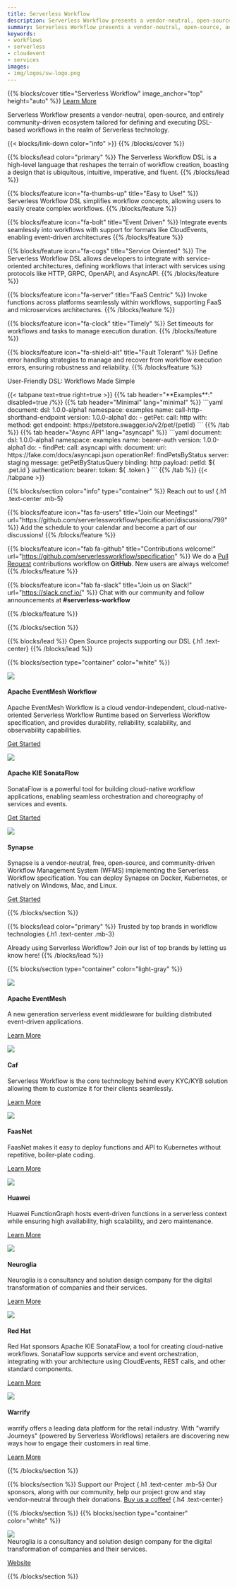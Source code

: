 ```yaml
---
title: Serverless Workflow
description: Serverless Workflow presents a vendor-neutral, open-source, and entirely community-driven ecosystem tailored for defining and executing DSL-based workflows in the realm of Serverless technology.
summary: Serverless Workflow presents a vendor-neutral, open-source, and entirely community-driven ecosystem tailored for defining and executing DSL-based workflows in the realm of Serverless technology.
keywords:
- workflows
- serverless
- cloudevent
- services
images:
- img/logos/sw-logo.png
---
```


<!-- Cover -->
{{% blocks/cover title="Serverless Workflow" image_anchor="top" height="auto" %}}
<a class="btn btn-lg btn-primary me-3 mb-4" href="https://github.com/serverlessworkflow/specification/blob/main/README.md">
  Learn More <i class="fas fa-arrow-alt-circle-right ms-2"></i>
</a>
<p class="lead mt-5">Serverless Workflow presents a vendor-neutral, open-source, and entirely community-driven ecosystem tailored for defining and executing DSL-based workflows in the realm of Serverless technology.</p>
{{< blocks/link-down color="info" >}}
{{% /blocks/cover %}}
<!-- END OF Cover -->

<!-- Selling points -->
{{% blocks/lead color="primary" %}}
The Serverless Workflow DSL is a high-level language that reshapes the terrain of workflow creation, boasting a design that is ubiquitous, intuitive, imperative, and fluent.
{{% /blocks/lead %}}

<section class="row td-box td-box--dark td-box--height-auto">
  <div class="col">
    <div class="container">
      <div class="row">
{{% blocks/feature icon="fa-thumbs-up" title="Easy to Use!" %}}
Serverless Workflow DSL simplifies workflow concepts, allowing users to easily create complex workflows.
{{% /blocks/feature %}}

{{% blocks/feature icon="fa-bolt" title="Event Driven" %}}
Integrate events seamlessly into workflows with support for formats like CloudEvents, enabling event-driven architectures
{{% /blocks/feature %}}


{{% blocks/feature icon="fa-cogs" title="Service Oriented" %}}
The Serverless Workflow DSL allows developers to integrate with service-oriented architectures, defining workflows that interact with services using protocols like HTTP, GRPC, OpenAPI, and AsyncAPI.
{{% /blocks/feature %}}

{{% blocks/feature icon="fa-server" title="FaaS Centric" %}}
Invoke functions across platforms seamlessly within workflows, supporting FaaS and microservices architectures.
{{% /blocks/feature %}}


{{% blocks/feature icon="fa-clock" title="Timely" %}}
Set timeouts for workflows and tasks to manage execution duration.
{{% /blocks/feature %}}


{{% blocks/feature icon="fa-shield-alt" title="Fault Tolerant" %}}
Define error handling strategies to manage and recover from workflow execution errors, ensuring robustness and reliability.
{{% /blocks/feature %}}
  </div><!-- <-- identing breaks the template ... -->
  </div>
  </div>
</section>
<!-- END OF Selling points -->

<!-- Samples -->
<section class="row td-box td-box--white td-box--height-auto">
  <div class="col">
    <div class="container">
      <p class="h1 text-center mb-5">User-Friendly DSL: Workflows Made Simple</p>
      <div class="row">
        <div class="col">
{{< tabpane text=true right=true >}}
  {{% tab header="**Examples**:" disabled=true /%}}
  {{% tab header="Minimal" lang="minimal" %}}
  ```yaml
  document:
    dsl: 1.0.0-alpha1
    namespace: examples
    name: call-http-shorthand-endpoint
    version: 1.0.0-alpha1
  do:
    - getPet:
        call: http
        with:
          method: get
          endpoint: https://petstore.swagger.io/v2/pet/{petId}
  ```
  {{% /tab %}}
  {{% tab header="Async API" lang="asyncapi" %}}
  ```yaml
  document:
    dsl: 1.0.0-alpha1
    namespace: examples
    name: bearer-auth
    version: 1.0.0-alpha1
  do:
    - findPet:
        call: asyncapi
        with:
          document:
            uri: https://fake.com/docs/asyncapi.json
          operationRef: findPetsByStatus
          server: staging
          message: getPetByStatusQuery
          binding: http
          payload:
            petId: ${ .pet.id }
          authentication:
            bearer:
              token: ${ .token }
  ```
  {{% /tab %}}
{{< /tabpane >}}
        </div>
      </div>
    </div>
  </div>
</section>
<!-- END OF Samples -->

<!-- Reach out -->
{{% blocks/section color="info" type="container" %}}
Reach out to us!
{.h1 .text-center .mb-5}
<div class="row">
{{% blocks/feature icon="fas fa-users" title="Join our Meetings!" url="https://github.com/serverlessworkflow/specification/discussions/799" %}}
Add the schedule to your calendar and become a part of our discussions!
{{% /blocks/feature %}}

{{% blocks/feature icon="fab fa-github" title="Contributions welcome!"
    url="https://github.com/serverlessworkflow/specification" %}}
We do a [Pull Request](https://github.com/serverlessworkflow/specification/pulls)
contributions workflow on **GitHub**. New users are always welcome!
{{% /blocks/feature %}}

{{% blocks/feature icon="fab fa-slack" title="Join us on Slack!"
    url="https://slack.cncf.io/" %}}
Chat with our community and follow announcements at **#serverless-workflow**

{{% /blocks/feature %}}
</div>
{{% /blocks/section %}}
<!-- END OF Reach out -->

<!-- Projects -->
{{% blocks/lead %}}
Open Source projects supporting our DSL
{.h1 .text-center}
{{% /blocks/lead %}}

{{% blocks/section type="container" color="white" %}}
<div class="row">
  <div class="col-lg-4 mb-5 mb-lg-0 text-center">
    <div class="logo-container my-4 d-flex justify-content-center align-items-center">
      <img src="img/logos/eventmesh.png" class="img-logo"/>
    </div>
    <h4 class="h3">
      Apache EventMesh Workflow
    </h4>
    <div class="mb-0">
      Apache EventMesh Workflow is a cloud vendor-independent, cloud-native-oriented Serverless Workflow Runtime based on Serverless Workflow specification, and provides durability, reliability, scalability, and observability capabilities.
    </div>
    <p><a class="me-3 mb-4" href="https://github.com/apache/eventmesh-workflow">Get Started</a></p>
  </div>

  <div class="col-lg-4 mb-5 mb-lg-0 text-center">
    <div class="logo-container my-4 d-flex justify-content-center align-items-center">
      <img src="img/logos/kogito.png" class="img-logo"/>
    </div>
    <h4 class="h3">
      Apache KIE SonataFlow
    </h4>
    <div class="mb-0">
      SonataFlow is a powerful tool for building cloud-native workflow applications, enabling seamless orchestration and choreography of services and events.
    </div>
    <p><a class="me-3 mb-4" href="https://sonataflow.org">Get Started</a></p>
  </div>

  <div class="col-lg-4 mb-5 mb-lg-0 text-center">
    <div class="logo-container my-4 d-flex justify-content-center align-items-center">
      <img src="img/logos/synapselogo.png" class="img-logo"/>
    </div>
    <h4 class="h3">
      Synapse
    </h4>
    <div class="mb-0">
      Synapse is a vendor-neutral, free, open-source, and community-driven Workflow Management System (WFMS) implementing the Serverless Workflow specification. You can deploy Synapse on Docker, Kubernetes, or natively on Windows, Mac, and Linux.
    </div>
    <p><a class="me-3 mb-4" href="https://github.com/serverlessworkflow/synapse">Get Started</a></p>
  </div>
</div>
{{% /blocks/section %}}
<!-- END OF Projects -->

<!-- Adopters -->
{{% blocks/lead color="primary" %}}
Trusted by top brands in workflow technologies
{.h1 .text-center .mb-3}

Already using Serverless Workflow? Join our list of top brands by letting us know here!
{{% /blocks/lead %}}

{{% blocks/section type="container" color="light-gray" %}}
<div class="row">
  <div class="col-lg-4 mb-5 mb-lg-0 text-center">
    <div class="logo-container my-4 d-flex justify-content-center align-items-center">
      <img src="img/logos/eventmesh2.png" class="img-logo-company"/>
    </div>
    <h4 class="h3">
      Apache EventMesh
    </h4>
    <div class="mb-0">
      A new generation serverless event middleware for building distributed event-driven applications.
    </div>
    <p><a class="me-3 mb-4" href="https://github.com/apache/eventmesh">Learn More</a></p>
  </div>

  <div class="col-lg-4 mb-5 mb-lg-0 text-center">
    <div class="logo-container my-4 d-flex justify-content-center align-items-center">
      <img src="img/logos/caf.png" class="img-logo-company"/>
    </div>
    <h4 class="h3">
      Caf
    </h4>
    <div class="mb-0">
      Serverless Workflow is the core technology behind every KYC/KYB solution allowing them to customize it for their clients seamlessly.
    </div>
    <p><a class="me-3 mb-4" href="https://caf.io/">Learn More</a></p>
  </div>

  <div class="col-lg-4 mb-5 mb-lg-0 text-center">
    <div class="logo-container my-4 d-flex justify-content-center align-items-center">
      <img src="img/logos/faasnet.png" class="img-logo-company"/>
    </div>
    <h4 class="h3">
      FaasNet
    </h4>
    <div class="mb-0">
      FaasNet makes it easy to deploy functions and API to Kubernetes without repetitive, boiler-plate coding.
    </div>
    <p><a class="me-3 mb-4" href="https://github.com/simpleidserver/FaasNet">Learn More</a></p>
  </div>

  <div class="col-lg-4 mb-5 mb-lg-0 text-center">
    <div class="logo-container my-4 d-flex justify-content-center align-items-center">
      <img src="img/logos/huawei.png" class="img-logo-company"/>
    </div>
    <h4 class="h3">
      Huawei
    </h4>
    <div class="mb-0">
      Huawei FunctionGraph hosts event-driven functions in a serverless context while ensuring high availability, high scalability, and zero maintenance.
    </div>
    <p><a class="me-3 mb-4" href="https://www.huaweicloud.com/intl/en-us/product/functiongraph.html">Learn More</a></p>
  </div>

  <div class="col-lg-4 mb-5 mb-lg-0 text-center">
    <div class="logo-container my-4 d-flex justify-content-center align-items-center">
      <img src="img/logos/neuroglia.png" class="img-logo-company"/>
    </div>
    <h4 class="h3">
      Neuroglia
    </h4>
    <div class="mb-0">
      Neuroglia is a consultancy and solution design company for the digital transformation of companies and their services.
    </div>
    <p><a class="me-3 mb-4" href="https://neuroglia.io/">Learn More</a></p>
  </div>

  <div class="col-lg-4 mb-5 mb-lg-0 text-center">
    <div class="logo-container my-4 d-flex justify-content-center align-items-center">
      <img src="img/logos/redhat.png" class="img-logo-company"/>
    </div>
    <h4 class="h3">
      Red Hat
    </h4>
    <div class="mb-0">
  Red Hat sponsors Apache KIE SonataFlow, a tool for creating cloud-native workflows. SonataFlow supports service and event orchestration, integrating with your architecture using CloudEvents, REST calls, and other standard components.
    </div>
    <p><a class="me-3 mb-4" href="https://www.redhat.com/en/technologies/cloud-computing/openshift/serverless">Learn More</a></p>
  </div>

  <div class="col-lg-4 mb-5 mb-lg-0 text-center">
    <div class="logo-container my-4 d-flex justify-content-center align-items-center">
      <img src="img/logos/warrify.png" class="img-logo-company"/>
    </div>
    <h4 class="h3">
      Warrify
    </h4>
    <div class="mb-0">
      warrify offers a leading data platform for the retail industry. With "warrify Journeys" (powered by Serverless Workflows) retailers are discovering new ways how to engage their customers in real time.
    </div>
    <p><a class="me-3 mb-4" href="https://www.warrify.com">Learn More</a></p>
  </div>
</div>
{{% /blocks/section %}}
<!-- END OF Adopters -->

<!-- Sponsors -->
{{% blocks/section %}}
Support our Project
{.h1 .text-center .mb-5}
Our sponsors, along with our community, help our project grow and stay vendor-neutral through their donations. <a class="me-3 mb-4" href="https://crowdfunding.lfx.linuxfoundation.org/projects/beb979ae-75b5-4589-a2d0-f82949253bb7">Buy us a coffee!</a>
{.h4 .text-center}

{{% /blocks/section %}}
{{% blocks/section type="container" color="white" %}}
<div class="row">
  <div class="col-lg-4 mb-5 mb-lg-0 text-center">
    <div class="logo-container my-4 d-flex justify-content-center align-items-center">
      <img src="img/logos/neuroglia.png" class="img-logo-company"/>
    </div>
    <div class="mb-0">
      Neuroglia is a consultancy and solution design company for the digital transformation of companies and their services.
    </div>
    <p><a class="me-3 mb-4" href="https://neuroglia.io/">Website</a></p>
  </div>
</div>
{{% /blocks/section %}}
<!-- END OF Sponsors -->